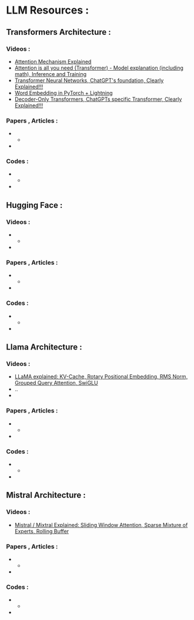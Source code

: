 # LLM Resources :

## Transformers Architecture :

### Videos :

- [Attention Mechanism Explained ](https://www.youtube.com/watch?v=PSs6nxngL6k&t=6s)
- [Attention is all you need (Transformer) - Model explanation (including math), Inference and Training](https://www.youtube.com/watch?v=bCz4OMemCcA)
- [Transformer Neural Networks, ChatGPT's foundation, Clearly Explained!!!](https://www.youtube.com/watch?v=zxQyTK8quyY&t=87s)
- [Word Embedding in PyTorch + Lightning](https://www.youtube.com/watch?v=Qf06XDYXCXI)
- [Decoder-Only Transformers, ChatGPTs specific Transformer, Clearly Explained!!!](https://www.youtube.com/watch?v=bQ5BoolX9Ag)
### Papers , Articles :
- *
- 

### Codes :
- *
- 
## Hugging Face :

### Videos :
- *
- 
### Papers , Articles :
- *
- 
### Codes :
- *
- 

## Llama Architecture :

### Videos :

- [LLaMA explained: KV-Cache, Rotary Positional Embedding, RMS Norm, Grouped Query Attention, SwiGLU](https://www.youtube.com/watch?v=Mn_9W1nCFLo&t=2874s)
- ..
- 
### Papers , Articles :
- *
- 
### Codes :
- *
- 
## Mistral Architecture :
### Videos :
- [Mistral / Mixtral Explained: Sliding Window Attention, Sparse Mixture of Experts, Rolling Buffer](https://www.youtube.com/watch?v=UiX8K-xBUpE)

### Papers , Articles :
- *
- 
### Codes :
- *
- 
